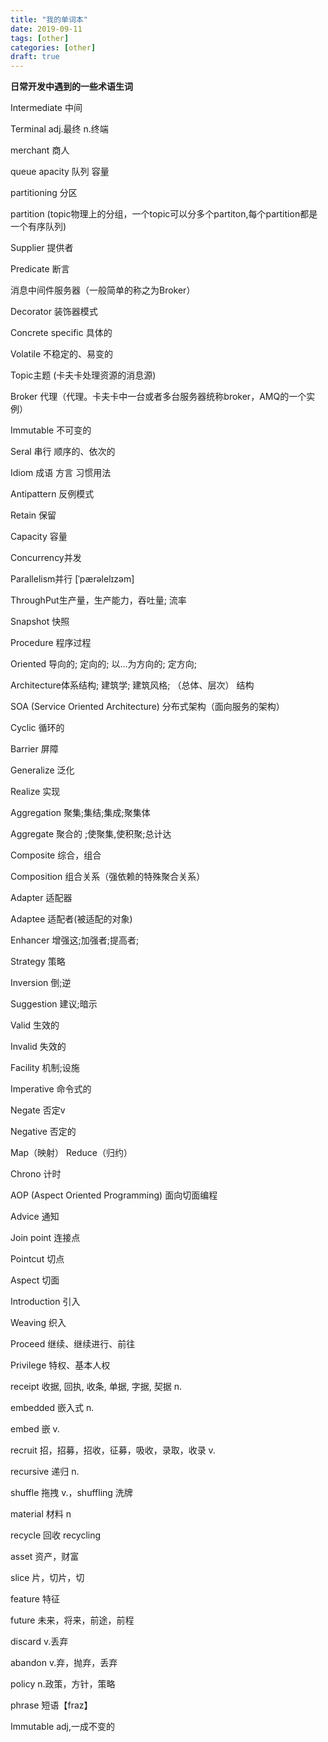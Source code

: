 ```yaml
---
title: "我的单词本"
date: 2019-09-11
tags: [other]
categories: [other]
draft: true
---
```


**日常开发中遇到的一些术语生词**
<!--more-->
Intermediate 中间 

Terminal adj.最终 n.终端  

merchant 商人  

queue apacity 队列 容量

partitioning 分区

partition (topic物理上的分组，一个topic可以分多个partiton,每个partition都是一个有序队列)

Supplier 提供者

Predicate 断言

消息中间件服务器（一般简单的称之为Broker）

Decorator  装饰器模式

Concrete specific 具体的

Volatile 不稳定的、易变的

Topic主题 (卡夫卡处理资源的消息源)

Broker 代理（代理。卡夫卡中一台或者多台服务器统称broker，AMQ的一个实例）

Immutable  不可变的

Seral 串行  顺序的、依次的

Idiom 成语 方言 习惯用法

Antipattern 反例模式

Retain 保留

Capacity 容量

Concurrency并发

Parallelism并行 [ˈpærəlelɪzəm] 

ThroughPut生产量，生产能力，吞吐量; 流率

Snapshot 快照

Procedure 程序过程

Oriented  导向的; 定向的; 以…为方向的; 定方向;

Architecture体系结构; 建筑学; 建筑风格; （总体、层次） 结构

SOA (Service Oriented Architecture) 分布式架构（面向服务的架构）

Cyclic 循环的

Barrier 屏障

Generalize 泛化

Realize 实现

Aggregation 聚集;集结;集成;聚集体

Aggregate 聚合的 ;使聚集,使积聚;总计达

Composite 综合，组合

Composition 组合关系（强依赖的特殊聚合关系）

Adapter 适配器

Adaptee 适配者(被适配的对象)

Enhancer 增强这;加强者;提高者;

Strategy 策略

Inversion 倒;逆

Suggestion 建议;暗示

Valid 生效的

Invalid  失效的

Facility  机制;设施

Imperative 命令式的

Negate 否定v

Negative 否定的 

Map（映射）   Reduce（归约）

Chrono 计时

AOP (Aspect Oriented Programming)  面向切面编程

Advice 通知

Join point 连接点

Pointcut 切点

Aspect 切面

Introduction 引入

Weaving 织入

Proceed 继续、继续进行、前往

Privilege 特权、基本人权
 
receipt   收据, 回执, 收条, 单据, 字据, 契据  n.

embedded 嵌入式 n.  

embed 嵌 v.

recruit 招，招募，招收，征募，吸收，录取，收录 v.

recursive 递归 n.

shuffle 拖拽 v.，shuffling 洗牌

material 材料 n

recycle 回收 recycling

asset 资产，财富

slice 片，切片，切

feature  特征

future 未来，将来，前途，前程

discard v.丢弃

abandon v.弃，抛弃，丢弃

policy n.政策，方针，策略

phrase 短语【fraz】

Immutable adj,一成不变的